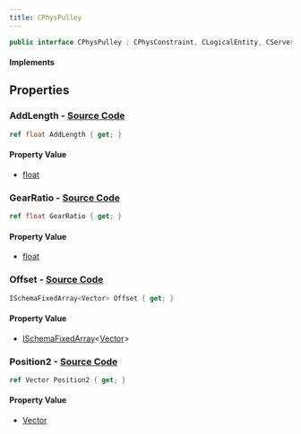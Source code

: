 ```yaml
---
title: CPhysPulley
---
```


```csharp
public interface CPhysPulley : CPhysConstraint, CLogicalEntity, CServerOnlyEntity, CBaseEntity, CEntityInstance, ISchemaClass<CEntityInstance>, ISchemaClass<CBaseEntity>, ISchemaClass<CServerOnlyEntity>, ISchemaClass<CLogicalEntity>, ISchemaClass<CPhysConstraint>, ISchemaClass<CPhysPulley>, ISchemaField, ISchemaClass, INativeHandle
```

#### Implements

## Properties

### **AddLength** - [Source Code](https://github.com/swiftly-solution/swiftlys2/blob/main/managed/src/SwiftlyS2.Generated/Schemas/Interfaces/CPhysPulley.cs#L20)

```csharp
ref float AddLength { get; }
```

#### Property Value

- [float](https://learn.microsoft.com/dotnet/api/system.single)

### **GearRatio** - [Source Code](https://github.com/swiftly-solution/swiftlys2/blob/main/managed/src/SwiftlyS2.Generated/Schemas/Interfaces/CPhysPulley.cs#L22)

```csharp
ref float GearRatio { get; }
```

#### Property Value

- [float](https://learn.microsoft.com/dotnet/api/system.single)

### **Offset** - [Source Code](https://github.com/swiftly-solution/swiftlys2/blob/main/managed/src/SwiftlyS2.Generated/Schemas/Interfaces/CPhysPulley.cs#L18)

```csharp
ISchemaFixedArray<Vector> Offset { get; }
```

#### Property Value

- [ISchemaFixedArray](/docs/api/shared/schemas/ischemafixedarray-1)<[Vector](/docs/api/shared/natives/vector)>

### **Position2** - [Source Code](https://github.com/swiftly-solution/swiftlys2/blob/main/managed/src/SwiftlyS2.Generated/Schemas/Interfaces/CPhysPulley.cs#L16)

```csharp
ref Vector Position2 { get; }
```

#### Property Value

- [Vector](/docs/api/shared/natives/vector)

